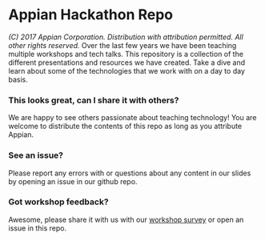 # Appian Hackathon Repo
*(C) 2017 Appian Corporation.  Distribution with attribution permitted.  All other rights reserved.*
Over the last few years we have been teaching multiple workshops and tech talks. This repository is a collection of the different presentations and resources we have created. Take a dive and learn about some of the technologies that we work with on a day to day basis.

### This looks great, can I share it with others?
We are happy to see others passionate about teaching technology! You are welcome to distribute the contents of this repo as long as you attribute Appian.

### See an issue?
Please report any errors with or questions about any content in our slides by opening an issue in our github repo.

### Got workshop feedback?
Awesome, please share it with us with our [workshop survey](https://docs.google.com/a/appian.com/forms/d/e/1FAIpQLScrkDxGP6yl5KaA31oagQ3RH4OH4Jn5Lu-4kAQXqN9fgtcMgw/viewform?c=0&w=1) or open an issue in this repo.



